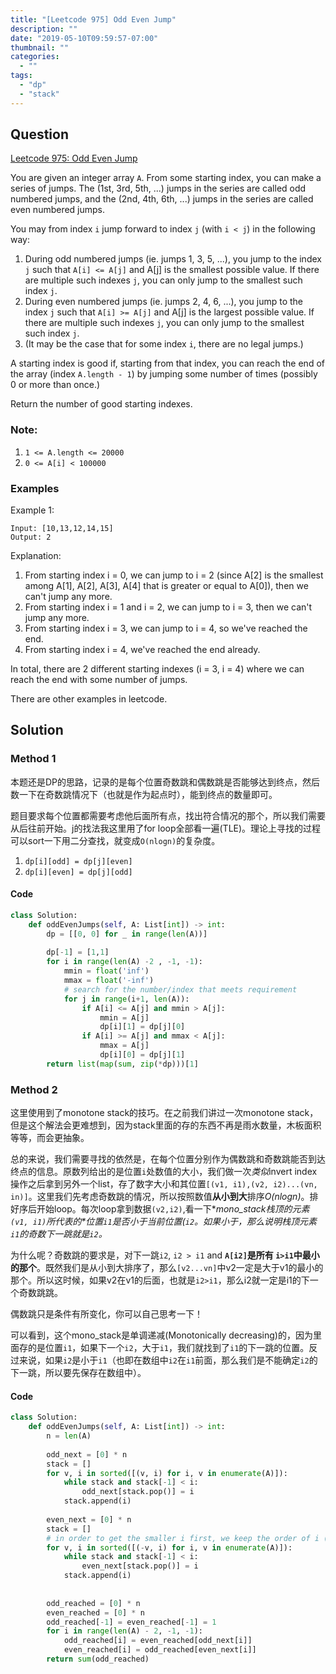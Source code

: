 ```yaml
---
title: "[Leetcode 975] Odd Even Jump"
description: ""
date: "2019-05-10T09:59:57-07:00"
thumbnail: ""
categories:
  - ""
tags:
  - "dp"
  - "stack"
---
```



## Question

[Leetcode 975: Odd Even Jump](https://leetcode.com/problems/odd-even-jump/)

You are given an integer array `A`.  From some starting index, you can make a series of jumps.  The (1st, 3rd, 5th, ...) jumps in the series are called odd numbered jumps, and the (2nd, 4th, 6th, ...) jumps in the series are called even numbered jumps.

You may from index `i` jump forward to index `j` (with `i < j`) in the following way:

1. During odd numbered jumps (ie. jumps 1, 3, 5, ...), you jump to the index `j` such that `A[i] <= A[j]` and A[j] is the smallest possible value.  If there are multiple such indexes `j`, you can only jump to the smallest such index `j`.
1. During even numbered jumps (ie. jumps 2, 4, 6, ...), you jump to the index `j` such that `A[i] >= A[j]` and A[j] is the largest possible value.  If there are multiple such indexes `j`, you can only jump to the smallest such index `j`.
1. (It may be the case that for some index `i`, there are no legal jumps.)

A starting index is good if, starting from that index, you can reach the end of the array (index `A.length - 1`) by jumping some number of times (possibly 0 or more than once.)

Return the number of good starting indexes.


### Note:
1. `1 <= A.length <= 20000`
1. `0 <= A[i] < 100000`

### Examples

Example 1:
```
Input: [10,13,12,14,15]
Output: 2
```
Explanation: 

1. From starting index i = 0, we can jump to i = 2 (since A[2] is the smallest among A[1], A[2], A[3], A[4] that is greater or equal to A[0]), then we can't jump any more.
1. From starting index i = 1 and i = 2, we can jump to i = 3, then we can't jump any more.
1. From starting index i = 3, we can jump to i = 4, so we've reached the end.
1. From starting index i = 4, we've reached the end already.

In total, there are 2 different starting indexes (i = 3, i = 4) where we can reach the end with some number of jumps.


There are other examples in leetcode.


## Solution
### Method 1
本题还是DP的思路，记录的是每个位置奇数跳和偶数跳是否能够达到终点，然后数一下在奇数跳情况下（也就是作为起点时），能到终点的数量即可。

题目要求每个位置都需要考虑他后面所有点，找出符合情况的那个，所以我们需要从后往前开始。j的找法我这里用了for loop全部看一遍(TLE)。理论上寻找的过程可以sort一下用二分查找，就变成`O(nlogn)`的复杂度。

1. `dp[i][odd] = dp[j][even]`
1. `dp[i][even] = dp[j][odd]`

#### Code
```python
class Solution:
    def oddEvenJumps(self, A: List[int]) -> int:
        dp = [[0, 0] for _ in range(len(A))]
        
        dp[-1] = [1,1]
        for i in range(len(A) -2 , -1, -1):
            mmin = float('inf')
            mmax = float('-inf')
            # search for the number/index that meets requirement
            for j in range(i+1, len(A)):
                if A[i] <= A[j] and mmin > A[j]:
                    mmin = A[j]
                    dp[i][1] = dp[j][0]
                if A[i] >= A[j] and mmax < A[j]:
                    mmax = A[j]
                    dp[i][0] = dp[j][1]
        return list(map(sum, zip(*dp)))[1]
```

### Method 2
这里使用到了monotone stack的技巧。在之前我们讲过一次monotone stack，但是这个解法会更难想到，因为stack里面的存的东西不再是雨水数量，木板面积等等，而会更抽象。 

总的来说，我们需要寻找的依然是，在每个位置分别作为偶数跳和奇数跳能否到达终点的信息。原数列给出的是位置`i`处数值的大小，我们做一次*类似*invert index操作之后拿到另外一个list，存了数字大小和其位置`[(v1, i1),(v2, i2)...(vn, in)]`。这里我们先考虑奇数跳的情况，所以按照数值**从小到大**排序*O(nlogn)*。排好序后开始loop。每次loop拿到数据`(v2,i2)`,看一下**mono_stack栈顶的元素`(v1, i1)`所代表的*位置`i1`*是否小于当前位置(`i2`。如果小于，那么说明栈顶元素`i1`的奇数下一跳就是`i2`。**

为什么呢？奇数跳的要求是，对下一跳`i2`, `i2 > i1` and **`A[i2]`是所有 `i>i1`中最小的那个**。既然我们是从小到大排序了，那么`[v2...vn]`中v2一定是大于v1的最小的那个。所以这时候，如果v2在v1的后面，也就是`i2>i1`，那么i2就一定是i1的下一个奇数跳跳。

偶数跳只是条件有所变化，你可以自己思考一下！

可以看到，这个mono_stack是单调递减(Monotonically decreasing)的，因为里面存的是位置`i1`，如果下一个`i2`，大于`i1`，我们就找到了`i1`的下一跳的位置。反过来说，如果`i2`是小于`i1`（也即在数组中`i2`在`i1`前面，那么我们是不能确定`i2`的下一跳，所以要先保存在数组中）。

#### Code
```python
class Solution:
    def oddEvenJumps(self, A: List[int]) -> int:
        n = len(A)
        
        odd_next = [0] * n
        stack = []
        for v, i in sorted([(v, i) for i, v in enumerate(A)]):
            while stack and stack[-1] < i:
                odd_next[stack.pop()] = i
            stack.append(i)
        
        even_next = [0] * n
        stack = []
        # in order to get the smaller i first, we keep the order of i (increasing) when value is same
        for v, i in sorted([(-v, i) for i, v in enumerate(A)]):
            while stack and stack[-1] < i:
                even_next[stack.pop()] = i
            stack.append(i)
        
        
        odd_reached = [0] * n
        even_reached = [0] * n
        odd_reached[-1] = even_reached[-1] = 1
        for i in range(len(A) - 2, -1, -1):
            odd_reached[i] = even_reached[odd_next[i]]
            even_reached[i] = odd_reached[even_next[i]]
        return sum(odd_reached)
```













